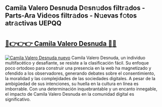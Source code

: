 ## Camila Valero Desnuda D𝚎sn𝚞dos filtr𝚊dos - Parts-Ara Vid𝚎os filtr𝚊dos - N𝚞evas f𝚘tos atr𝚊ctivas UEPQQ

# <h2><a href="http://mbbbaq.tromn.icu/?c=Camila+Valero+Desnuda">🔗👉👉👉 Camila Valero Desnuda 🔗🔗</a></h2>

[![Camila Valero Desnuda nuevo](https://i.imgur.com/pEAQMta.gif)](http://mbbbaq.tromn.icu/?c=Camila+Valero+Desnuda)
Camila Valero Desnuda, un individuo multifacético y desafiante, se resiste a la clasificación fácil. Su enfoque poco ortodoxo para construir una presencia en la web ha magnetizado y ofendido a los observadores, generando debates sobre el consentimiento, la moralidad y las complejidades de las sociedades digitales. A pesar de la ambigüedad de sus intenciones, su huella en la cultura en línea es imborrable. Con una determinación inquebrantable y un encanto innegable, el impacto de Camila Valero Desnuda en la comunidad digital es significativo.
